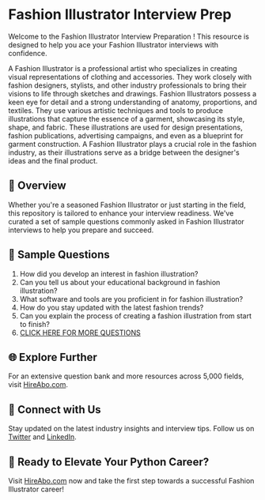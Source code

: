 # Fashion Illustrator Interview Prep

Welcome to the Fashion Illustrator Interview Preparation ! This resource is designed to help you ace your Fashion Illustrator interviews with confidence.

A Fashion Illustrator is a professional artist who specializes in creating visual representations of clothing and accessories. They work closely with fashion designers, stylists, and other industry professionals to bring their visions to life through sketches and drawings. Fashion Illustrators possess a keen eye for detail and a strong understanding of anatomy, proportions, and textiles. They use various artistic techniques and tools to produce illustrations that capture the essence of a garment, showcasing its style, shape, and fabric. These illustrations are used for design presentations, fashion publications, advertising campaigns, and even as a blueprint for garment construction. A Fashion Illustrator plays a crucial role in the fashion industry, as their illustrations serve as a bridge between the designer's ideas and the final product.

## 🚀 Overview

Whether you're a seasoned Fashion Illustrator or just starting in the field, this repository is tailored to enhance your interview readiness. We've curated a set of sample questions commonly asked in Fashion Illustrator interviews to help you prepare and succeed.

## 📝 Sample Questions

1. How did you develop an interest in fashion illustration?
2. Can you tell us about your educational background in fashion illustration?
3. What software and tools are you proficient in for fashion illustration?
4. How do you stay updated with the latest fashion trends?
5. Can you explain the process of creating a fashion illustration from start to finish?
6. [CLICK HERE FOR MORE QUESTIONS](https://hireabo.com/job/6_1_5/Fashion%20Illustrator)

## 🌐 Explore Further

For an extensive question bank and more resources across 5,000 fields, visit [HireAbo.com](https://www.hireabo.com).

## 📱 Connect with Us

Stay updated on the latest industry insights and interview tips. Follow us on [Twitter](https://twitter.com/hireabo) and [LinkedIn](https://www.linkedin.com/in/hire-abo-3609972a8/).

## 🚀 Ready to Elevate Your Python Career?

Visit [HireAbo.com](https://www.hireabo.com) now and take the first step towards a successful Fashion Illustrator career!